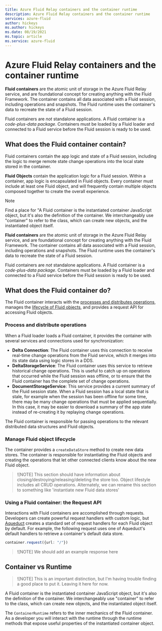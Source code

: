 ```yaml
---
title: Azure Fluid Relay containers and the container runtime
description: Azure Fluid Relay containers and the container runtime
services: azure-fluid
author: hickeys
ms.author: hickeys
ms.date: 08/19/2021
ms.topic: article
ms.service: azure-fluid
---
```


# Azure Fluid Relay containers and the container runtime

**Fluid containers** are the atomic unit of storage in the Azure Fluid Relay service, and are foundational concept for creating anything with the Fluid Framework. The container contains all data associated with a Fluid session, including operations and snapshots. The Fluid runtime uses the container's data to recreate the state of a Fluid session.

Fluid containers are *not* standalone applications. A Fluid container is a *code-plus-data package*. Containers must be loaded by a Fluid loader and connected to a Fluid service before the Fluid session is ready to be used.

## What does the Fluid container contain?

Fluid containers contain the app logic and state of a Fluid session, including the logic to merge remote state change operations into the local state stored in the container.

**Fluid Objects** contain the application logic for a Fluid session. Within a container, app logic is encapsulated in Fluid objects. Every container must include at least one Fluid object, and will frequently contain multiple objects composed together to create the overall experience.

> [!NOTE]
> Find a place for "A Fluid container is the instantiated container JavaScript object, but it's also the definition of the container. We interchangeably use "container" to refer to the class, which can create new objects, and the instantiated object itself.

**Fluid containers** are the atomic unit of storage in the Azure Fluid Relay service, and are foundational concept for creating anything with the Fluid Framework. The container contains all data associated with a Fluid session, including operations and snapshots. The Fluid runtime uses the container's data to recreate the state of a Fluid session.

Fluid containers are *not* standalone applications. A Fluid container is a *code-plus-data package*. Containers must be loaded by a Fluid loader and connected to a Fluid service before the Fluid session is ready to be used.

## What does the Fluid container do?

The Fluid container interacts with the [processes and distributes operations](../overview/index.md), manages the [lifecycle of Fluid objects](dataobject-aqueduct.md), and provides a request API for accessing Fluid objects.

### Process and distribute operations

When a Fluid loader loads a Fluid container, it provides the container with several services and connections used for synchronization:

- **Delta Connection**: The Fluid container uses this connection to receive real-time change operations from the Fluid service, which it merges into its state data using logic stores in a DDS.
- **DeltaStorageService**: The Fluid container uses this service to retrieve historical change operations. This is useful to catch up on operations that occurred while the Fluid session was offline, or to ensure that the Fluid container has the complete set of change operations.
- **DocumentStorageService**: This service provides a current summary of the Fluid session state. When a Fluid session has a local state that is stale, for example when the session has been offline for some time, there may be many change operations that must be applied sequentially. In this case, it may be easier to download a summary of the app state instead of re-creating it by replaying change operations.

The Fluid container is responsible for passing operations to the relevant distributed data structures and Fluid objects.

### Manage Fluid object lifecycle

The container provides a `createDataStore` method to create new data stores. The container is responsible for instantiating the Fluid objects and creating the operations that let other connected clients know about the new Fluid object.

> ![NOTE]
> This section should have information about closing/destroying/releasing/deleting the store too. Object lifestyle includes all CRUD operations. Alternately, we can rename this section to something like 'instantiate new Fluid data stores'

### Using a Fluid container: the Request API

Interactions with Fluid containers are accomplished through requests. Developers can create powerful request handlers with custom logic, but [Aqueduct](dataobject-aqueduct.md) creates a standard set of request handlers for each Fluid object by default. For example, the following request uses one of Aqueduct's default handlers to retrieve a container's default data store.

```ts
container.request({url: "/"})
```

> ![NOTE]
> We should add an example response here

## Container vs Runtime

> ![NOTE]
> This is an important distinction, but I'm having trouble finding a good place to put it. Leaving it here for now.

A Fluid container is the instantiated container JavaScript object, but it's also the definition of the container. We interchangeably use "container" to refer to the class, which can create new objects, and the instantiated object itself.

The `ContainerRuntime` refers to the inner mechanics of the Fluid container. As a developer you will interact with the runtime through the runtime methods that expose useful properties of the instantiated container object.
